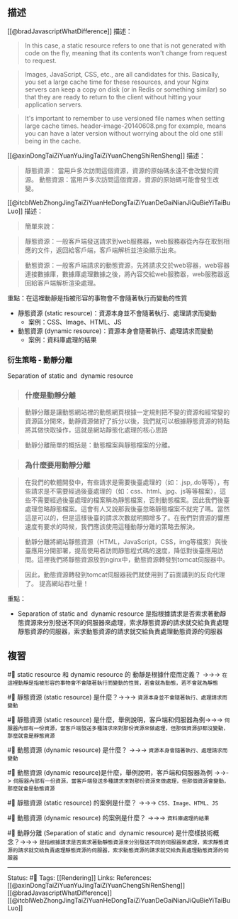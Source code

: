 ## 描述

[[@bradJavascriptWhatDifference]] 描述：
> In this case, a static resource refers to one that is not generated with code on the fly, meaning that its contents won't change from request to request.

> Images, JavaScript, CSS, etc., are all candidates for this. Basically, you set a large cache time for these resources, and your Nginx servers can keep a copy on disk (or in Redis or something similar) so that they are ready to return to the client without hitting your application servers.

> It's important to remember to use versioned file names when setting large cache times. header-image-20140608.png for example, means you can have a later version without worrying about the old one still being in the cache.


[[@axinDongTaiZiYuanYuJingTaiZiYuanChengShiRenSheng]] 描述：
> 靜態資源： 當用戶多次訪問這個資源，資源的原始碼永遠不會改變的資源。
> 動態資源：當用戶多次訪問這個資源，資源的原始碼可能會發生改變。

[[@itcblWebZhongJingTaiZiYuanHeDongTaiZiYuanDeGaiNianJiQuBieYiTaiBuLuo]] 描述：
> 簡單來說：

> 靜態資源：一般客戶端發送請求到web服務器，web服務器從內存在取到相應的文件，返回給客戶端，客戶端解析並渲染顯示出來。

> 動態資源：一般客戶端請求的動態資源，先將請求交於web容器，web容器連接數據庫，數據庫處理數據之後，將內容交給web服務器，web服務器返回給客戶端解析渲染處理。



重點：在這裡動靜是指被形容的事物會不會隨著執行而變動的性質
- 靜態資源 (static resource)：資源本身並不會隨著執行、處理請求而變動 
	- 案例：CSS、Image、HTML、JS
- 動態資源 (dynamic resource)：資源本身會隨著執行、處理請求而變動
	- 案例：資料庫處理的結果
### 衍生策略 - 動靜分離

Separation of static and  dynamic resource

> ### 什麼是動靜分離

> 動靜分離是讓動態網站裡的動態網頁根據一定規則把不變的資源和經常變的資源區分開來，動靜資源做好了拆分以後，我們就可以根據靜態資源的特點將其做快取操作，這就是網站靜態化處理的核心思路

> 動靜分離簡單的概括是：動態檔案與靜態檔案的分離。


> ### 為什麼要用動靜分離

> 在我們的軟體開發中，有些請求是需要後臺處理的（如：.jsp,.do等等），有些請求是不需要經過後臺處理的（如：css、html、jpg、js等等檔案），這些不需要經過後臺處理的檔案稱為靜態檔案，否則動態檔案。因此我們後臺處理忽略靜態檔案。這會有人又說那我後臺忽略靜態檔案不就完了嗎。當然這是可以的，但是這樣後臺的請求次數就明顯增多了。在我們對資源的響應速度有要求的時候，我們應該使用這種動靜分離的策略去解決。

> 動靜分離將網站靜態資源（HTML，JavaScript，CSS，img等檔案）與後臺應用分開部署，提高使用者訪問靜態程式碼的速度，降低對後臺應用訪問。這裡我們將靜態資源放到nginx中，動態資源轉發到tomcat伺服器中。

> 因此，動態資源轉發到tomcat伺服器我們就使用到了前面講到的反向代理了。
> 提高網站吞吐量！





重點：
- Separation of static and  dynamic resource 是指根據請求是否索求著動靜態資源來分別發送不同的伺服器來處理，索求靜態資源的請求就交給負責處理靜態資源的伺服器，索求動態資源的請求就交給負責處理動態資源的伺服器

## 複習
#🧠 static resource 和 dynamic resource 的 動靜是根據什麼而定義？  ->->-> `在這裡動靜是指被形容的事物會不會隨著執行而變動的性質，若會就為動態，若不會就為靜態`
<!--SR:!2022-11-23,69,250-->

#🧠 靜態資源 (static resource) 是什麼？->->-> `資源本身並不會隨著執行、處理請求而變動`
<!--SR:!2022-11-11,39,230-->

#🧠  靜態資源 (static resource) 是什麼，舉例說明，客戶端和伺服器為例->->-> `伺服器內部有一份資源，當客戶端發送多種請求來對那份資源來做處理，但那個資源卻都沒變動，那麼就會是靜態資源`
<!--SR:!2022-12-01,74,250-->

#🧠 動態資源 (dynamic resource) 是什麼？ ->->-> `資源本身會隨著執行、處理請求而變動`
<!--SR:!2022-11-23,69,250-->

#🧠 動態資源 (dynamic resource)是什麼，舉例說明，客戶端和伺服器為例 ->->-> `伺服器內部有一份資源，當客戶端發送多種請求來對那份資源來做處理，但那個資源會變動，那麼就會是動態資源`
<!--SR:!2023-01-08,75,210-->


#🧠 靜態資源 (static resource) 的案例是什麼？ ->->-> `CSS、Image、HTML、JS`
<!--SR:!2022-11-28,71,250-->

#🧠 動態資源 (dynamic resource) 的案例是什麼？ ->->-> `資料庫處理的結果`
<!--SR:!2022-10-28,51,250-->

#🧠 動靜分離 (Separation of static and  dynamic resource) 是什麼樣技術概念？->->-> `是指根據請求是否索求著動靜態資源來分別發送不同的伺服器來處理，索求靜態資源的請求就交給負責處理靜態資源的伺服器，索求動態資源的請求就交給負責處理動態資源的伺服器`
<!--SR:!2022-11-10,60,250-->

---
Status: #🌱 
Tags:
[[Rendering]]
Links:
References:
[[@axinDongTaiZiYuanYuJingTaiZiYuanChengShiRenSheng]]
[[@bradJavascriptWhatDifference]]
[[@itcblWebZhongJingTaiZiYuanHeDongTaiZiYuanDeGaiNianJiQuBieYiTaiBuLuo]]